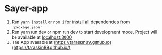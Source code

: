 # Sayer-app

1. Run ```yarn install``` or ```npm i``` for install all dependencies from ```'package.json'```
2. Run yarn run dev or npm run dev to start development mode. Project will be available at [localhost:3000](localhost:3000)
3. The App available at  [https://taraskin89.github.io](https://taraskin89.github.io/)

